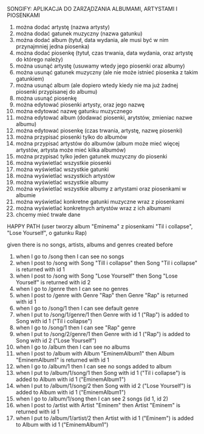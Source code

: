 SONGIFY: APLIKACJA DO ZARZĄDZANIA ALBUMAMI, ARTYSTAMI I PIOSENKAMI

1. można dodać artystę (nazwa artysty)
2. można dodać gatunek muzyczny (nazwa gatunku)
3. można dodać album (tytuł, data wydania, ale musi być w nim przynajmniej jedna piosenka)
4. można dodać piosenkę (tytuł, czas trwania, data wydania, oraz artystę do którego należy)
5. można usunąć artystę (usuwamy wtedy jego piosenki oraz albumy)
6. można usunąć gatunek muzyczny (ale nie może istnieć piosenka z takim gatunkiem)
7. można usunąć album (ale dopiero wtedy kiedy nie ma już żadnej piosenki przypisanej do albumu)
8. można usunąć piosenkę
9. można edytować piosenki artysty, oraz jego nazwę
10. można edytować nazwę gatunku muzycznego
11. można edytować album (dodawać piosenki, arytstów, zmieniac nazwe albumu)
12. można edytować piosenkę (czas trwania, artystę, nazwę piosenki)
13. można przypisać piosenki tylko do albumów
14. można przypisać artystów do albumów (album może mieć więcej artystów, artysta może mieć kilka albumów)
15. można przypisać tylko jeden gatunek muzyczny do piosenki
16. można wyświetlać wszystkie piosenki
17. można wyświetlać wszystkie gatunki
18. można wyświetlać wszystkich artystów
19. można wyświetlać wszystkie albumy
20. można wyświetlać wszystkie albumy z artystami oraz piosenkami w albumie
21. można wyświetlać konkretne gatunki muzyczne wraz z piosenkami
22. można wyświetlać konkretnych artystów wraz z ich albumami
23. chcemy mieć trwałe dane


HAPPY PATH (user tworzy album "Eminema" z piosenkami "Til i collapse", "Lose Yourself", o gatunku Rap)

given there is no songs, artists, albums and genres created before

1. when I go to /song then I can see no songs
2. when I post to /song with Song "Till i collapse" then Song "Til i collapse" is returned with id 1
3. when I post to /song with Song "Lose Yourself" then Song "Lose Yourself" is returned with id 2
4. when I go to /genre then I can see no genres
5. when I post to /genre with Genre "Rap" then Genre "Rap" is returned with id 1
6. when I go to /song/1 then I can see default genre
7. when I put to /song/1/genre/1 then Genre with id 1 ("Rap") is added to Song with id 1 ("Til i collapse")
8. when I go to /song/1 then I can see "Rap" genre
9. when I put to /song/2/genre/1 then Genre with id 1 ("Rap") is added to Song with id 2 ("Lose Yourself")
10. when I go to /album then I can see no albums
11. when I post to /album with Album "EminemAlbum1" then Album "EminemAlbum1" is returned with id 1
12. when I go to /album/1 then I can see no songs added to album
13. when I put to /album/1/song/1 then Song with id 1 ("Til i collapse") is added to Album with id 1 ("EminemAlbum1")
14. when I put to /album/1/song/2 then Song with id 2 ("Lose Yourself") is added to Album with id 1 ("EminemAlbum1")
15. when I go to /album/1/song then I can see 2 songs (id 1, id 2)
16. when I post to /artist with Artist "Eminem" then Artist "Eminem" is returned with id 1
17. when I put to /album/1/artist/2 then Artist with id 1 ("Eminem") is added to Album with id 1 ("EminemAlbum1")